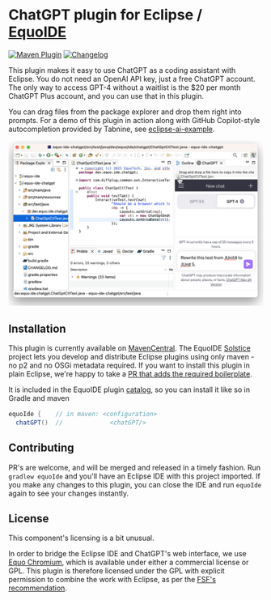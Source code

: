# ChatGPT plugin for Eclipse / [EquoIDE](https://github.com/equodev/equo-ide)

[![Maven Plugin](https://img.shields.io/maven-central/v/dev.equo.ide/equo-ide-chatgpt?color=blue&label=dev.equo.ide%3Aequo-ide-chatgpt)](https://search.maven.org/artifact/dev.equo.ide/equo-ide-chatgpt)
[![Changelog](https://img.shields.io/badge/changelog-here-blue)](CHANGELOG.md)

This plugin makes it easy to use ChatGPT as a coding assistant with Eclipse. You do not need an OpenAI API key, just a free ChatGPT account. The only way to access GPT-4 without a waitlist is the $20 per month ChatGPT Plus account, and you can use that in this plugin.

You can drag files from the package explorer and drop them right into prompts. For a demo of this plugin in action along with GitHub Copilot-style autocompletion provided by Tabnine, see [eclipse-ai-example](https://github.com/equodev/eclipse-ai-example).

![screenshot of the ChatGPT plugin in action](screeenshot.png)

## Installation

This plugin is currently available on [MavenCentral](https://central.sonatype.com/artifact/dev.equo.ide/equo-ide-chatgpt). The EquoIDE [Solstice](https://github.com/equodev/equo-ide/tree/main/solstice) project lets you develop and distribute Eclipse plugins using only maven - no p2 and no OSGi metadata required. If you want to install this plugin in plain Eclipse, we're happy to take a [PR that adds the required boilerplate](https://github.com/equodev/equo-ide-chatgpt/issues/1).

It is included in the EquoIDE plugin [catalog](https://github.com/equodev/equo-ide/blob/main/CATALOG.md#chatgpt), so you can install it like so in Gradle and maven

```gradle
equoIde {    // in maven: <configuration>
  chatGPT()  //             <chatGPT/>
```

## Contributing

PR's are welcome, and will be merged and released in a timely fashion. Run `gradlew equoIde` and you'll have an Eclipse IDE with this project imported. If you make any changes to this plugin, you can close the IDE and run `equoIde` again to see your changes instantly.

## License

This component's licensing is a bit unusual.

In order to bridge the Eclipse IDE and ChatGPT's web interface, we use [Equo Chromium](https://www.equo.dev/chromium), which is available under either a commercial license or GPL. This plugin is therefore licensed under the GPL with explicit permission to combine the work with Eclipse, as per the [FSF's recommendation](https://www.fsf.org/blogs/licensing/using-the-gpl-for-eclipse-plug-ins). 